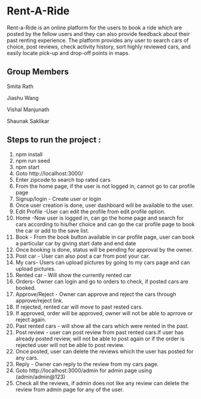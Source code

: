 # Rent-A-Ride

Rent-a-Ride is an online platform for the users to book a ride which are posted by the fellow users and they can also provide feedback about their past renting experience.
The platform provides any user to search cars of choice, post reviews, check activity history, sort highly reviewed cars, and easily locate pick-up and drop-off points in maps.

## Group Members
Smita Rath

Jiashu Wang

Vishal Manjunath

Shaunak Saklikar

## Steps to run the project :

1. npm install
2. npm run seed
3. npm start
4. Goto http://localhost:3000/
5. Enter zipcode to search top rated cars
6. From the home page, if the user is not logged in, cannot go to car profile page
6. Signup/login - Create user or login
7. Once user creation is done, user dashboard will be available to the user.
8. Edit Profile -User can edit the profile from edit profile option.
9. Home -Now user is logged in, can go the home page and search for cars according to his/her choice and can go the car profile page to book the car or add to the save list.
10. Book - From the book button available in car profile page, user can book a particular car by giving start date and end date
11. Once booking is done, status will be pending for approval by the owner.
12. Post car - User can also post a car from post your car.
13. My cars- Users can upload pictures by going to my cars page and can upload pictures.
13. Rented car - Will show the currently rented car
14. Orders- Owner can login and go to orders to check, if posted cars are booked.
15. Approve/Reject - Owner can approve and reject the cars through approve/reject link.
16. If rejected, rented car will move to past rested cars.
17. If approved, order will be approved, owner will not be able to aprrove or reject again.
17. Past rented cars - will show all the cars which were rented in the past.
18. Post review - user can post review from past rented cars.If user has already posted review, will not be able to post again or if the order is rejected user will not be able to post review.
19. Once posted, user can delete the reviews which the user has posted for any cars.
20. Reply - Owner can reply to the review from my cars page.
21. Goto http://localhost:3000/admin for admin page using (admin/admin@123)
22. Check all the reviews, if admin does not like any review can delete the review from admin page for any of the user.
